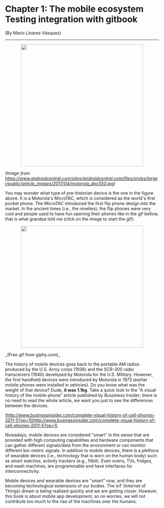 # Chapter 1: The mobile ecosystem Testing integration with gitbook


\(By Mario Linares-Vásquez\)

---

<p align="center">
<img width="400" src="https://www.androidcentral.com/sites/androidcentral.com/files/styles/larger/public/article_images/2017/04/motorola_dpc550.jpg"/>
</p>

_(Image from https://www.androidcentral.com/sites/androidcentral.com/files/styles/larger/public/article_images/2017/04/motorola_dpc550.jpg)_


You may wonder what type of pre-historian device is the one in the  figure above. It is a Motorola's MicroTAC, which is considered as the world's first pocket phone. The MicroTAC introduced the first flip phone design into the market. In the ancient times (i.e., the nineties), the flip phones were very cool and people used to have fun opening their phones like in the gif bellow, that is what grandpa told me (click on the image to start the gif):

<p>
<p align="center">
<img width="400" src="https://media.giphy.com/media/e27Tja7A7A7GE/giphy.gif">
</p>
_(Free gif from giphy.com)_

The history of mobile devices goes back to the portable AM radios produced by the U.S. Army corps (1938) and the SCR-300 radio transceivers (1940) developed by Motorola for the U.S. Military. However, the first handheld devices were introduced by Motorola in 1973 (earlier mobile phones were installed in vehicles). Do you know what was the weight of that device? Dude, **it was 1.1kg**.
Take a quick look to the "A visual history of the mobile phone" article published by Bussiness Insider; there is no need to read the whole article, we want you just to see the differences between the devices:

[http://www.businessinsider.com/complete-visual-history-of-cell-phones-2011-5?op=1](http://www.businessinsider.com/complete-visual-history-of-cell-phones-2011-5?op=1)

Nowadays, mobile devices are considered "smart" in the sense that are provided with high computing capabilities and hardware components that can gather different signals/data from the environment or can monitor different bio-metric signals. In addition to mobile devices, there is a plethora of wearable devices (i.e., technology that is worn on the human body) such as smart watches, activity trackers (e.g., fitbit). Even ovens, TVs, fridges, and wash machines, are programmable and have interfaces for interconnectivity.

Mobile devices and wearable devices are "smart" now, and they are becoming technological extensions of our bodies. The IoT (Internet of Things) dream is being realized quickly and we are getting closer. However, this book is about mobile app development; so no worries, we will not contribute too much to the rise of the machines over the humans.
